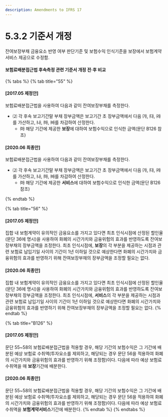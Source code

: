 ```yaml
---
description: Amendments to IFRS 17
---
```


# 5.3.2 기준서 개정

잔여보장부채 금융요소 반영 여부 판단기준 및 보험수익 인식기준을 보장에서 보험계약서비스 제공으로 수정함.&#x20;

#### 보험료배분접근법 후속측정 관련 기준서 개정 전·후 비교 &#x20;

{% tabs %}
{% tab title="55" %}
#### **\[2017.05 제정안]**&#x20;

보험료배분접근법을 사용하여 다음과 같이 잔여보장부채를 측정한다.

* ⑵ 각 후속 보고기간말 부채 장부금액은 보고기간 초 장부금액에서 다음 ㈎, ㈐, ㈑를 가산하고, ㈏, ㈒, ㈓를 차감하여 산정한다.
  * ㈒ 해당 기간에 제공한 **보장**에 대하여 보험수익으로 인식한 금액(문단 B126 참조)



#### **\[2020.06 최종안]**&#x20;

보험료배분접근법을 사용하여 다음과 같이 잔여보장부채를 측정한다.

* ⑵ 각 후속 보고기간말 부채 장부금액은 보고기간 초 장부금액에서 다음 ㈎, ㈐, ㈑를 가산하고, ㈏, ㈒, ㈓를 차감하여 산정한다.
  * ㈒ 해당 기간에 제공한 **서비스**에 대하여 보험수익으로 인식한 금액(문단 B126 참조)


{% endtab %}

{% tab title="56" %}
#### **\[2017.05 제정안]**&#x20;

집합 내 보험계약이 유의적인 금융요소를 가지고 있다면 최초 인식시점에 산정된 할인율(문단 36에 명시)을 사용하여 화폐의 시간가치와 금융위험의 효과를 반영하도록 잔여보장부채의 장부금액을 조정한다. 최초 인식시점에, **보장**의 각 부분을 제공하는 시점과 관련 보험료 납입기일 사이의 기간이 1년 이하일 것으로 예상한다면 화폐의 시간가치와 금융위험의 효과를 반영하기 위해 잔여보장부채의 장부금액을 조정할 필요는 없다.



#### **\[2020.06 최종안]**&#x20;

집합 내 보험계약이 유의적인 금융요소를 가지고 있다면 최초 인식시점에 산정된 할인율(문단 36에 명시)을 사용하여 화폐의 시간가치와 금융위험의 효과를 반영하도록 잔여보장부채의 장부금액을 조정한다. 최초 인식시점에, **서비스**의 각 부분을 제공하는 시점과 관련 보험료 납입기일 사이의 기간이 1년 이하일 것으로 예상한다면 화폐의 시간가치와 금융위험의 효과를 반영하기 위해 잔여보장부채의 장부금액을 조정할 필요는 없다.
{% endtab %}

{% tab title="B126" %}
#### **\[2017.05 제정안]**&#x20;

문단 55\~58의 보험료배분접근법을 적용할 경우, 해당 기간의 보험수익은 그 기간에 배분된 예상 보험료 수취액(투자요소를 제외하고, 해당되는 경우 문단 56을 적용하여 화폐의 시간가치와 금융위험의 효과를 반영하기 위해 조정함)이다. 다음에 따라 예상 보험료 수취액을 매 **보장**기간에 배분한다.



#### **\[2020.06 최종안]**&#x20;

문단 55\~58의 보험료배분접근법을 적용할 경우, 해당 기간의 보험수익은 그 기간에 배분된 예상 보험료 수취액(투자요소를 제외하고, 해당되는 경우 문단 56을 적용하여 화폐의 시간가치와 금융위험의 효과를 반영하기 위해 조정함)이다. 다음에 따라 예상 보험료 수취액을 **보험계약서비스**기간에 배분한다.
{% endtab %}
{% endtabs %}
